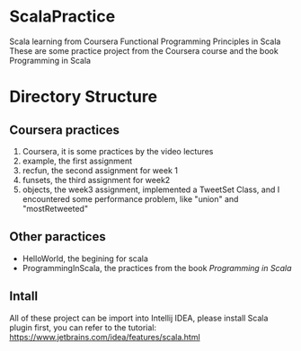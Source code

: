 # ScalaPractice
Scala learning from Coursera Functional Programming Principles in Scala
These are some practice project from the Coursera course and the book Programming in Scala

# Directory Structure
## Coursera practices
1. Coursera, it is some practices by the video lectures
2. example, the first assignment
3. recfun, the second assignment for week 1
4. funsets, the third assignment for week2
5. objects, the week3 assignment, implemented a TweetSet Class, and I encountered some performance
   problem, like "union" and "mostRetweeted"

## Other paractices
+ HelloWorld, the begining for scala
+ ProgrammingInScala, the practices from the book <i>Programming in Scala</i>

## Intall
All of these project can be import into Intellij IDEA, please install Scala plugin first, you can
refer to the tutorial: https://www.jetbrains.com/idea/features/scala.html

